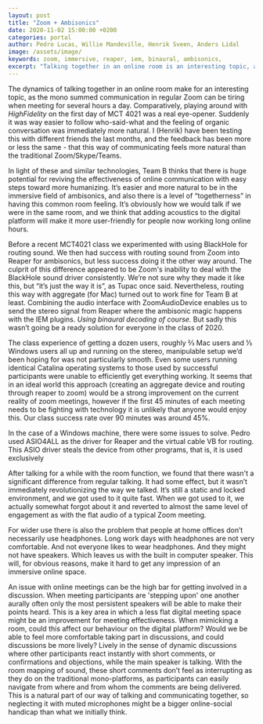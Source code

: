 ```yaml
---
layout: post
title: "Zoom + Ambisonics"
date: 2020-11-02 15:00:00 +0200
categories: portal
author: Pedro Lucas, Willie Mandeville, Henrik Sveen, Anders Lidal
image: /assets/image/
keywords: zoom, immersive, reaper, iem, binaural, ambisonics,
excerpt: "Talking together in an online room is an interesting topic, as the mono summed communication in regular Zoom can be tiring when meeting for several hours a day. Could ambisonics in digital communication be the solution we're all waiting for?"
---
```


The dynamics of talking together in an online room make for an interesting topic, as the mono summed communication in regular Zoom can be tiring when meeting for several hours a day. Comparatively, playing around with *HighFidelity* on the first day of MCT 4021 was a real eye-opener. Suddenly it was way easier to follow who-said-what and the feeling of organic conversation was immediately more natural. I (Henrik) have been testing this with different friends the last months, and the feedback has been more or less the same - that this way of communicating feels more natural than the traditional Zoom/Skype/Teams.

In light of these and similar technologies, Team B thinks that there is huge potential for reviving the effectiveness of online communication with easy steps toward more humanizing. It’s easier and more natural to be in the immersive field of ambisonics, and also there is a level of “togetherness” in having this common room feeling. It’s obviously how we would talk if we were in the same room, and we think that adding acoustics to the digital platform will make it more user-friendly for people now working long online hours.

Before a recent MCT4021 class we experimented with using BlackHole for routing sound. We then had success with routing sound from Zoom into Reaper for ambisonics, but less success doing it the other way around. The culprit of this difference appeared to be Zoom's inability to deal with the BlackHole sound driver consistently. We’re not sure why they made it like this, but “it’s just the way it is”, as Tupac once said. Nevertheless, routing this way with aggregate (for Mac) turned out to work fine for Team B at least. Combining the audio interface with ZoomAudioDevice enables us to send the stereo signal from Reaper where the ambisonic magic happens with the IEM plugins. *Using binaural decoding of course.* But sadly this wasn’t going be a ready solution for everyone in the class of 2020.

The class experience of getting a dozen users, roughly ⅔ Mac users and ⅓ Windows users all up and running on the stereo, manipulable setup we’d been hoping for was not particularly smooth. Even some users running identical Catalina operating systems to those used by successful participants were unable to efficiently get everything working. It seems that in an ideal world this approach (creating an aggregate device and routing through reaper to zoom) would be a strong improvement on the current reality of zoom meetings, however if the first 45 minutes of each meeting needs to be fighting with technology it is unlikely that anyone would enjoy this. Our class success rate over 90 minutes was around 45%.

In the case of a Windows machine, there were some issues to solve. Pedro used ASIO4ALL as the driver for Reaper and the virtual cable VB for routing. This ASIO driver steals the device from other programs, that is, it is used exclusively

After talking for a while with the room function, we found that there wasn't a significant difference from regular talking. It had some effect, but it wasn’t immediately revolutionizing the way we talked. It’s still a static and locked environment, and we got used to it quite fast. When we got used to it, we actually somewhat forgot about it and reverted to almost the same level of engagement as with the flat audio of a typical Zoom meeting.

For wider use there is also the problem that people at home offices don’t necessarily use headphones. Long work days with headphones are not very comfortable. And not everyone likes to wear headphones. And they might not have speakers. Which leaves us with the built in computer speaker. This will, for obvious reasons, make it hard to get any impression of an immersive online space.

An issue with online meetings can be the high bar for getting involved in a discussion. When meeting participants are 'stepping upon' one another aurally often only the most persistent speakers will be able to make their points heard. This is a key area in which a less flat digital meeting space might be an improvement for meeting effectiveness. When mimicking a room, could this affect our behaviour on the digital platform? Would we be able to feel more comfortable taking part in discussions, and could discussions be more lively? Lively in the sense of dynamic discussions where other participants react instantly with short comments, or confirmations and objections, while the main speaker is talking. With the room mapping of sound, these short comments don’t feel as interrupting as they do on the traditional mono-platforms, as participants can easily navigate from where and from whom the comments are being delivered. This is a natural part of our way of talking and communicating together, so neglecting it with muted microphones might be a bigger online-social handicap than what we initially think.
